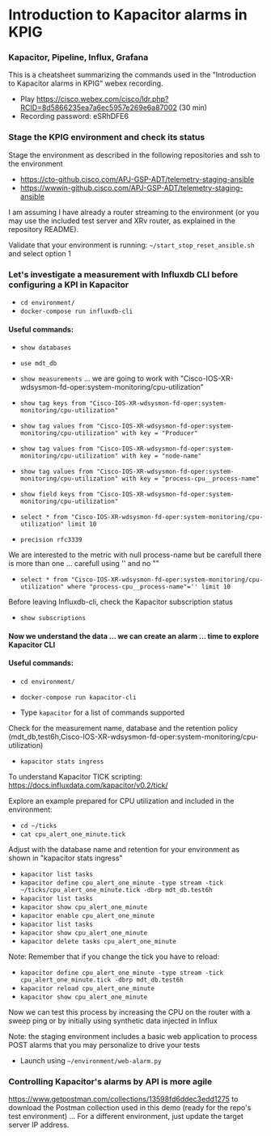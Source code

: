 # Introduction to Kapacitor alarms in KPIG
### Kapacitor, Pipeline, Influx, Grafana

This is a cheatsheet summarizing the commands used in the "Introduction to Kapacitor alarms in KPIG" webex recording.

 - Play https://cisco.webex.com/cisco/ldr.php?RCID=8d5866235ea7a6ec5957e269e6a87002 (30 min)
 - Recording password: eSRhDFE6

### Stage the KPIG environment and check its status
Stage the environment as described in the following repositories and ssh to the environment
- https://cto-github.cisco.com/APJ-GSP-ADT/telemetry-staging-ansible
- https://wwwin-github.cisco.com/APJ-GSP-ADT/telemetry-staging-ansible

I am assuming I have already a router streaming to the environment (or you may use the included test server and XRv router,  as explained in the repository README).

Validate that your environment is running: `~/start_stop_reset_ansible.sh` and select option 1

### Let's investigate a measurement with Influxdb CLI before configuring a KPI in Kapacitor
 - `cd environment/`
 - `docker-compose run influxdb-cli`

#### Useful commands:
 - `show databases`
 - `use mdt_db`
 - `show measurements`     ... we are going to work with "Cisco-IOS-XR-wdsysmon-fd-oper:system-monitoring/cpu-utilization"
 - `show tag keys from "Cisco-IOS-XR-wdsysmon-fd-oper:system-monitoring/cpu-utilization"`

 - `show tag values from "Cisco-IOS-XR-wdsysmon-fd-oper:system-monitoring/cpu-utilization" with key = "Producer"`
 - `show tag values from "Cisco-IOS-XR-wdsysmon-fd-oper:system-monitoring/cpu-utilization" with key = "node-name"`
 - `show tag values from "Cisco-IOS-XR-wdsysmon-fd-oper:system-monitoring/cpu-utilization" with key = "process-cpu__process-name"`

 - `show field keys from "Cisco-IOS-XR-wdsysmon-fd-oper:system-monitoring/cpu-utilization"`

 - `select * from "Cisco-IOS-XR-wdsysmon-fd-oper:system-monitoring/cpu-utilization" limit 10`
 - `precision rfc3339`
 
We are interested to the metric with null process-name but be carefull there is more than one ... carefull using '' and no ""
 - `select * from "Cisco-IOS-XR-wdsysmon-fd-oper:system-monitoring/cpu-utilization" where "process-cpu__process-name"='' limit 10`

Before leaving Influxdb-cli, check the Kapacitor subscription status
 - `show subscriptions`

#### Now we understand the data ... we can create an alarm ... time to explore Kapacitor CLI
#### Useful commands:

 - `cd environment/`
 - `docker-compose run kapacitor-cli`

 - Type `kapacitor` for a list of commands supported

Check for the measurement name, database and the retention policy
(mdt_db,test6h,Cisco-IOS-XR-wdsysmon-fd-oper:system-monitoring/cpu-utilization)
 - `kapacitor stats ingress`         

To understand Kapacitor TICK scripting: https://docs.influxdata.com/kapacitor/v0.2/tick/

Explore an example prepared for CPU utilization and included in the environment:
 - `cd ~/ticks`
 - `cat cpu_alert_one_minute.tick`

Adjust with the database name and retention for your environment as shown in "kapacitor stats ingress"

 - `kapacitor list tasks`
 - `kapacitor define cpu_alert_one_minute -type stream -tick ~/ticks/cpu_alert_one_minute.tick -dbrp mdt_db.test6h`
 - `kapacitor list tasks`
 - `kapacitor show cpu_alert_one_minute`
 - `kapacitor enable cpu_alert_one_minute`
 - `kapacitor list tasks`
 - `kapacitor show cpu_alert_one_minute`
 - `kapacitor delete tasks cpu_alert_one_minute`

Note: Remember that if you change the tick you have to reload:

 - `kapacitor define cpu_alert_one_minute -type stream -tick cpu_alert_one_minute.tick -dbrp mdt_db.test6h`
 - `kapacitor reload cpu_alert_one_minute`
 - `kapacitor show cpu_alert_one_minute`

Now we can test this process by increasing the CPU on the router with a sweep ping or by initially using synthetic data injected in Influx

Note: the staging environment includes a basic web application to process POST alarms that you may personalize to drive your tests
 - Launch using `~/environment/web-alarm.py`

### Controlling Kapacitor's alarms by API is more agile
https://www.getpostman.com/collections/13598fd6ddec3edd1275 to download the Postman collection used in this demo 
(ready for the repo's test environment) ... For a different environment, just update the target server IP address.




